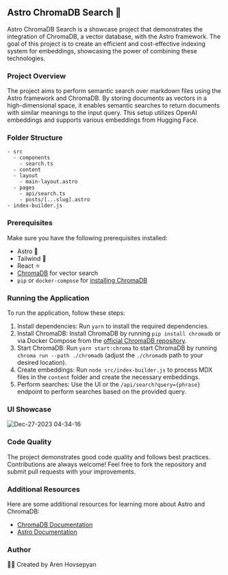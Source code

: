 ## Astro ChromaDB Search 🚀

Astro ChromaDB Search is a showcase project that demonstrates the integration of ChromaDB, a vector database, with the Astro framework. The goal of this project is to create an efficient and cost-effective indexing system for embeddings, showcasing the power of combining these technologies.

### Project Overview

The project aims to perform semantic search over markdown files using the Astro framework and ChromaDB. By storing documents as vectors in a high-dimensional space, it enables semantic searches to return documents with similar meanings to the input query. This setup utilizes OpenAI embeddings and supports various embeddings from Hugging Face.

### Folder Structure

```
- src
  - components
    - search.ts
  - content
  - layout
    - main-layout.astro
  - pages
    - api/search.ts
    - posts/[...slug].astro
- index-builder.js
```

### Prerequisites

Make sure you have the following prerequisites installed:

*   Astro 🚀
*   Tailwind 🌊
*   React ⚛️
*   [ChromaDB](https://www.trychroma.com/) for vector search
*   `pip` or `docker-compose` for [installing ChromaDB](https://docs.trychroma.com/getting-started#1-install)

### Running the Application

To run the application, follow these steps:

1.  Install dependencies: Run `yarn` to install the required dependencies.
2.  Install ChromaDB: Install ChromaDB by running `pip install chromadb` or via Docker Compose from the [official ChromaDB repository](https://github.com/arenah/chromadb).
3.  Start ChromaDB: Run `yarn start:chroma` to start ChromaDB by running `chroma run --path ./chromadb` (adjust the `./chromadb` path to your desired location).
4.  Create embeddings: Run `node src/index-builder.js` to process MDX files in the `content` folder and create the necessary embeddings.
5.  Perform searches: Use the UI or the `/api/search?query={phrase}` endpoint to perform searches based on the provided query.

### UI Showcase

![Dec-27-2023 04-34-16](https://github.com/Cartman720/astro-chromadb-search/assets/12465135/933c542e-875e-46e9-bd5c-5d06ddfc154a)


### Code Quality

The project demonstrates good code quality and follows best practices. Contributions are always welcome! Feel free to fork the repository and submit pull requests with your improvements.

### Additional Resources

Here are some additional resources for learning more about Astro and ChromaDB:

*   [ChromaDB Documentation](https://docs.trychroma.com/getting-started)
*   [Astro Documentation](https://docs.astro.build/en/getting-started/)

### Author

👨‍💻 Created by Aren Hovsepyan
